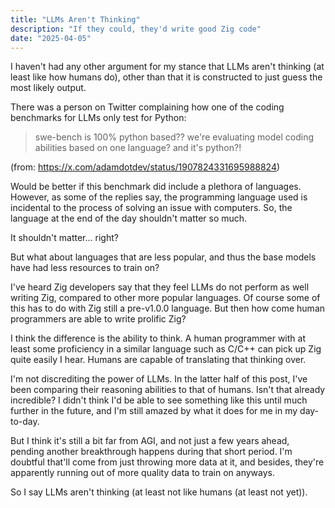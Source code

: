 ```yaml
---
title: "LLMs Aren't Thinking"
description: "If they could, they'd write good Zig code"
date: "2025-04-05"
---
```


I haven't had any other argument for my stance that LLMs aren't thinking (at least like how humans do), other than that it is constructed to just guess the most likely output.

There was a person on Twitter complaining how one of the coding benchmarks for LLMs only test for Python:

> swe-bench is 100% python based?? we're evaluating model coding abilities based on one language? and it's python?!

(from: <https://x.com/adamdotdev/status/1907824331695988824>)

Would be better if this benchmark did include a plethora of languages. However, as some of the replies say, the programming language used is incidental to the process of solving an issue with computers. So, the language at the end of the day shouldn't matter so much.

It shouldn't matter... right?

But what about languages that are less popular, and thus the base models have had less resources to train on?

I've heard Zig developers say that they feel LLMs do not perform as well writing Zig, compared to other more popular languages. Of course some of this has to do with Zig still a pre-v1.0.0 language. But then how come human programmers are able to write prolific Zig?

I think the difference is the ability to think. A human programmer with at least some proficiency in a similar language such as C/C++ can pick up Zig quite easily I hear. Humans are capable of translating that thinking over.

I'm not discrediting the power of LLMs. In the latter half of this post, I've been comparing their reasoning abilities to that of humans. Isn't that already incredible? I didn't think I'd be able to see something like this until much further in the future, and I'm still amazed by what it does for me in my day-to-day.

But I think it's still a bit far from AGI, and not just a few years ahead, pending another breakthrough happens during that short period. I'm doubtful that'll come from just throwing more data at it, and besides, they're apparently running out of more quality data to train on anyways.

So I say LLMs aren't thinking (at least not like humans (at least not yet)).
